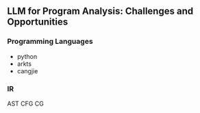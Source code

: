 ## LLM for Program Analysis: Challenges and Opportunities

### Programming Languages

+ python
+ arkts
+ cangjie

### IR
AST CFG CG
